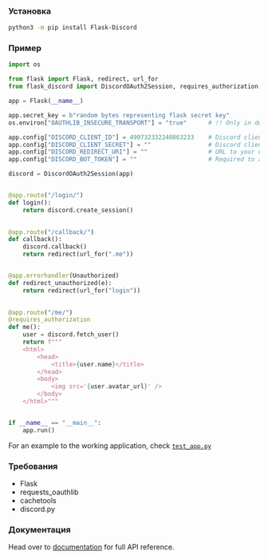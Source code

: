 ### Установка
```sh
python3 -m pip install Flask-Discord
```


### Пример
```python
import os

from flask import Flask, redirect, url_for
from flask_discord import DiscordOAuth2Session, requires_authorization, Unauthorized

app = Flask(__name__)

app.secret_key = b"random bytes representing flask secret key"
os.environ["OAUTHLIB_INSECURE_TRANSPORT"] = "true"      # !! Only in development environment.

app.config["DISCORD_CLIENT_ID"] = 490732332240863233    # Discord client ID.
app.config["DISCORD_CLIENT_SECRET"] = ""                # Discord client secret.
app.config["DISCORD_REDIRECT_URI"] = ""                 # URL to your callback endpoint.
app.config["DISCORD_BOT_TOKEN"] = ""                    # Required to access BOT resources.

discord = DiscordOAuth2Session(app)


@app.route("/login/")
def login():
    return discord.create_session()
	

@app.route("/callback/")
def callback():
    discord.callback()
    return redirect(url_for(".me"))


@app.errorhandler(Unauthorized)
def redirect_unauthorized(e):
    return redirect(url_for("login"))

	
@app.route("/me/")
@requires_authorization
def me():
    user = discord.fetch_user()
    return f"""
    <html>
        <head>
            <title>{user.name}</title>
        </head>
        <body>
            <img src='{user.avatar_url}' />
        </body>
    </html>"""


if __name__ == "__main__":
    app.run()
```

For an example to the working application, check [`test_app.py`](tests/test_app.py)


### Требования
* Flask
* requests_oauthlib
* cachetools
* discord.py


### Документация
Head over to [documentation] for full API reference. 


[documentation]: https://flask-discord.readthedocs.io/en/latest/

